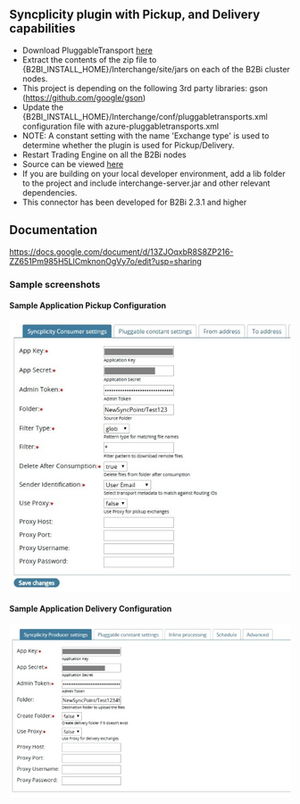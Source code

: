 ## Syncplicity plugin with Pickup, and Delivery capabilities

* Download PluggableTransport [here](https://github.com/TurnUpTheBass/axway-b2bi-plugins/blob/master/SyncplicityPluggableTransport/distributions/b2bi_syncplicity.zip)
* Extract the contents of the zip file to {B2BI_INSTALL_HOME}/Interchange/site/jars on each of the B2Bi cluster nodes.
* This project is depending on the following 3rd party libraries: gson (https://github.com/google/gson)
* Update the {B2BI_INSTALL_HOME}/Interchange/conf/pluggabletransports.xml configuration file with azure-pluggabletransports.xml
* NOTE: A constant setting with the name 'Exchange type' is used to determine whether the plugin is used for Pickup/Delivery.
* Restart Trading Engine on all the B2Bi nodes
* Source can be viewed [here](https://github.com/TurnUpTheBass/axway-b2bi-plugins/tree/master/SyncplicityPluggableTransport) 
* If you are building on your local developer environment, add a lib folder to the project and include interchange-server.jar and other relevant dependencies. 
* This connector has been developed for B2Bi 2.3.1 and higher

## Documentation

https://docs.google.com/document/d/13ZJOqxbR8S8ZP216-ZZ651Pm985H5LlCmknonOgVy7o/edit?usp=sharing

### Sample screenshots

#### Sample Application Pickup Configuration
![Sample Application Pickup Configuration](screenshots/B2Bi_Syncplicity_ApplicationPickup.jpg)


#### Sample Application Delivery Configuration
![Sample Application Delivery Configuration](screenshots/B2Bi_Syncplicity_ApplicationDelivery.jpg)
